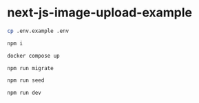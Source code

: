 # next-js-image-upload-example

```sh
cp .env.example .env

npm i

docker compose up

npm run migrate

npm run seed

npm run dev
```
